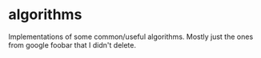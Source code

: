 # algorithms
Implementations of some common/useful algorithms. Mostly just the ones from google foobar that I didn't delete.
